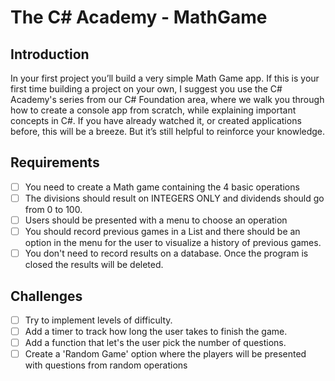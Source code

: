 # The C# Academy - MathGame 

## Introduction
In your first project you’ll build a very simple Math Game app. If this is your first time building a project on your own, I suggest you use the C# Academy's series from our C# Foundation area, where we walk you through how to create a console app from scratch, while explaining important concepts in C#. If you have already watched it, or created applications before, this will be a breeze. But it’s still helpful to reinforce your knowledge.

## Requirements
 -  [ ] You need to create a Math game containing the 4 basic operations
 -  [ ] The divisions should result on INTEGERS ONLY and dividends should go from 0 to 100.
 -  [ ] Users should be presented with a menu to choose an operation
 -  [ ] You should record previous games in a List and there should be an option in the menu for the user to visualize a history of previous games.
 -  [ ] You don't need to record results on a database. Once the program is closed the results will be deleted.

 ## Challenges
  -  [ ] Try to implement levels of difficulty.
  -  [ ] Add a timer to track how long the user takes to finish the game.
  -  [ ] Add a function that let's the user pick the number of questions.
  -  [ ] Create a 'Random Game' option where the players will be presented with questions from random operations